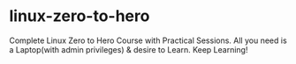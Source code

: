 # linux-zero-to-hero
Complete Linux Zero to Hero Course with Practical Sessions. All you need is a Laptop(with admin privileges) &amp; desire to Learn. Keep Learning!
